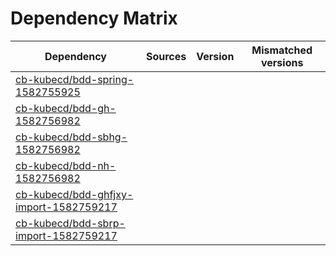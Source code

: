 # Dependency Matrix

Dependency | Sources | Version | Mismatched versions
---------- | ------- | ------- | -------------------
[cb-kubecd/bdd-spring-1582755925](https://github.com/cb-kubecd/bdd-spring-1582755925.git) |  | []() | 
[cb-kubecd/bdd-gh-1582756982](https://github.com/cb-kubecd/bdd-gh-1582756982.git) |  | []() | 
[cb-kubecd/bdd-sbhg-1582756982](https://github.com/cb-kubecd/bdd-sbhg-1582756982.git) |  | []() | 
[cb-kubecd/bdd-nh-1582756982](https://github.com/cb-kubecd/bdd-nh-1582756982.git) |  | []() | 
[cb-kubecd/bdd-ghfjxy-import-1582759217](https://github.com/cb-kubecd/bdd-ghfjxy-import-1582759217.git) |  | []() | 
[cb-kubecd/bdd-sbrp-import-1582759217](https://github.com/cb-kubecd/bdd-sbrp-import-1582759217.git) |  | []() | 
